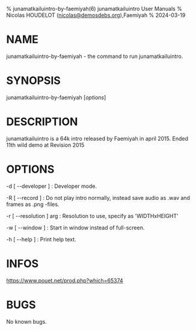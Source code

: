 % junamatkailuintro-by-faemiyah(6) junamatkailuintro User Manuals
% Nicolas HOUDELOT (nicolas@demosdebs.org),Faemiyah
% 2024-03-19

# NAME
junamatkailuintro-by-faemiyah - the command to run junamatkailuintro.

# SYNOPSIS
junamatkailuintro-by-faemiyah [*options*]

# DESCRIPTION
junamatkailuintro is a 64k intro released by Faemiyah in april 2015.
Ended 11th wild demo at Revision 2015

# OPTIONS
\-d [ --developer ]
:    Developer mode.
 
\-R [ --record ]
:    Do not play intro normally, instead save audio as .wav and frames as .png -files.

\-r [ --resolution ] arg
:    Resolution to use, specify as 'WIDTHxHEIGHT'

\-w [ --window ]
:    Start in window instead of full-screen.
      
\-h [ --help ] 
:    Print help text.

# INFOS
https://www.pouet.net/prod.php?which=65374

# BUGS
No known bugs.
